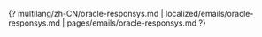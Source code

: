 {? multilang/zh-CN/oracle-responsys.md | localized/emails/oracle-responsys.md | pages/emails/oracle-responsys.md ?}
